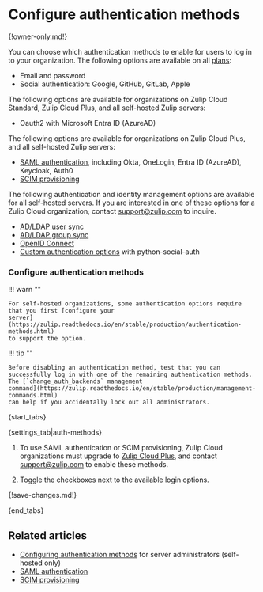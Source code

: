 # Configure authentication methods

{!owner-only.md!}

You can choose which authentication methods to enable for users to log in to
your organization. The following options are available on all
[plans](https://zulip.com/plans/):

- Email and password
- Social authentication: Google, GitHub, GitLab, Apple

The following options are available for organizations on Zulip Cloud Standard,
Zulip Cloud Plus, and all self-hosted Zulip servers:

- Oauth2 with Microsoft Entra ID (AzureAD)

The following options are available for organizations on Zulip Cloud Plus, and all self-hosted Zulip servers:

- [SAML authentication](/help/saml-authentication), including Okta, OneLogin, Entra ID (AzureAD), Keycloak, Auth0
- [SCIM provisioning](/help/scim)

The following authentication and identity management options are available for
all self-hosted servers. If you are interested in one of these options for a
Zulip Cloud organization, contact [support@zulip.com](mailto:support@zulip.com)
to inquire.

- [AD/LDAP user
  sync](https://zulip.readthedocs.io/en/stable/production/authentication-methods.html#ldap-including-active-directory)
- [AD/LDAP group
  sync](https://zulip.readthedocs.io/en/stable/production/authentication-methods.html#ldap-including-active-directory)
- [OpenID
  Connect](https://zulip.readthedocs.io/en/stable/production/authentication-methods.html#openid-connect)
- [Custom authentication
  options](https://python-social-auth.readthedocs.io/en/latest/backends/index.html#social-backends)
  with python-social-auth

### Configure authentication methods

!!! warn ""

    For self-hosted organizations, some authentication options require
    that you first [configure your
    server](https://zulip.readthedocs.io/en/stable/production/authentication-methods.html)
    to support the option.

!!! tip ""

    Before disabling an authentication method, test that you can
    successfully log in with one of the remaining authentication methods.
    The [`change_auth_backends` management
    command](https://zulip.readthedocs.io/en/stable/production/management-commands.html)
    can help if you accidentally lock out all administrators.

{start_tabs}

{settings_tab|auth-methods}

1. To use SAML authentication or SCIM provisioning, Zulip Cloud organizations
   must upgrade to [Zulip Cloud Plus](https://zulip.com/plans/), and contact
   [support@zulip.com](mailto:support@zulip.com) to enable these methods.

1. Toggle the checkboxes next to the available login options.

{!save-changes.md!}

{end_tabs}

## Related articles

* [Configuring authentication methods](https://zulip.readthedocs.io/en/stable/production/authentication-methods.html)
  for server administrators (self-hosted only)
* [SAML authentication](/help/saml-authentication)
* [SCIM provisioning](/help/scim)
